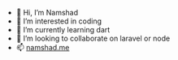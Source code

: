 - 👋 Hi, I’m Namshad
- 👀 I’m interested in coding
- 🌱 I’m currently learning dart
- 💞️ I’m looking to collaborate on laravel or node
- 📫 <a href="https://www.namshad.me/">namshad.me</a>

<!---
namshadnpt/namshadnpt is a ✨ special ✨ repository because its `README.md` (this file) appears on your GitHub profile.
You can click the Preview link to take a look at your changes.
--->
